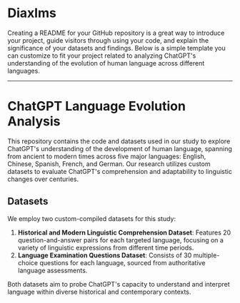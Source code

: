 # Diaxlms
Creating a README for your GitHub repository is a great way to introduce your project, guide visitors through using your code, and explain the significance of your datasets and findings. Below is a simple template you can customize to fit your project related to analyzing ChatGPT's understanding of the evolution of human language across different languages.

---

# ChatGPT Language Evolution Analysis

This repository contains the code and datasets used in our study to explore ChatGPT's understanding of the development of human language, spanning from ancient to modern times across five major languages: English, Chinese, Spanish, French, and German. Our research utilizes custom datasets to evaluate ChatGPT's comprehension and adaptability to linguistic changes over centuries.


## Datasets

We employ two custom-compiled datasets for this study:

1. **Historical and Modern Linguistic Comprehension Dataset**: Features 20 question-and-answer pairs for each targeted language, focusing on a variety of linguistic expressions from different time periods.
2. **Language Examination Questions Dataset**: Consists of 30 multiple-choice questions for each language, sourced from authoritative language assessments.

Both datasets aim to probe ChatGPT's capacity to understand and interpret language within diverse historical and contemporary contexts.


